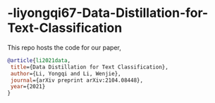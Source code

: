 # -liyongqi67-Data-Distillation-for-Text-Classification
This repo hosts the code for our paper,
 ```bibtex
@article{li2021data,
  title={Data Distillation for Text Classification},
  author={Li, Yongqi and Li, Wenjie},
  journal={arXiv preprint arXiv:2104.08448},
  year={2021}
}
```
